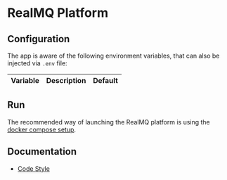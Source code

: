 # RealMQ Platform

## Configuration

The app is aware of the following environment variables,
that can also be injected via `.env` file:

| Variable | Description | Default |
|----------|-------------|---------|

## Run

The recommended way of launching the RealMQ platform is using the
[docker compose setup](https://github.com/realmq/dev-env).

## Documentation

* [Code Style](/docs/code-style)
